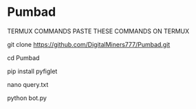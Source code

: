 # Pumbad

TERMUX COMMANDS PASTE THESE COMMANDS ON TERMUX

git clone https://github.com/DigitalMiners777/Pumbad.git

cd Pumbad

pip install pyfiglet

nano query.txt

python bot.py
